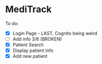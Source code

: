# MediTrack

To do:
- [x] Login Page - LAST, Cognito being weird
- [ ] Add info 3/6 (BROKEN)
- [x] Patient Search
- [x] Display patient info
- [x] Add new patient
